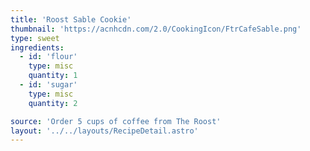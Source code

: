 ```yaml
---
title: 'Roost Sable Cookie'
thumbnail: 'https://acnhcdn.com/2.0/CookingIcon/FtrCafeSable.png'
type: sweet
ingredients:
  - id: 'flour'
    type: misc
    quantity: 1
  - id: 'sugar'
    type: misc
    quantity: 2

source: 'Order 5 cups of coffee from The Roost'
layout: '../../layouts/RecipeDetail.astro'
---
```

